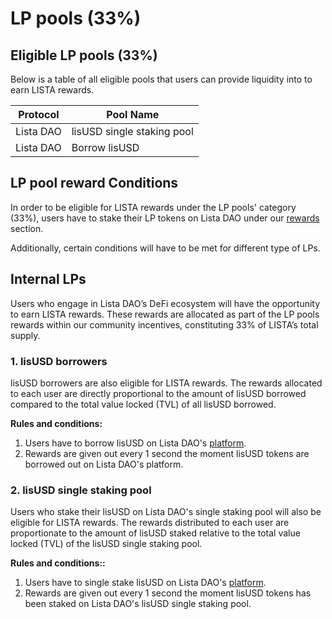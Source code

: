 # LP pools (33%)

## Eligible LP pools (33%)

Below is a table of all eligible pools that users can provide liquidity into to earn LISTA rewards.&#x20;

| **Protocol** | **Pool Name**              |
| ------------ | -------------------------- |
| Lista DAO    | lisUSD single staking pool |
| Lista DAO    | Borrow lisUSD              |

## LP pool reward Conditions

In order to be eligible for LISTA rewards under the LP pools' category (33%), users have to stake their LP tokens on Lista DAO under our [rewards](https://lista.org/rewards) section.

Additionally, certain conditions will have to be met for different type of LPs.

## Internal LPs

Users who engage in Lista DAO’s DeFi ecosystem will have the opportunity to earn LISTA rewards. These rewards are allocated as part of the LP pools rewards within our community incentives, constituting 33% of LISTA’s total supply.

### 1. lisUSD borrowers

lisUSD borrowers are also eligible for LISTA rewards. The rewards allocated to each user are directly proportional to the amount of lisUSD borrowed compared to the total value locked (TVL) of all lisUSD borrowed.

**Rules and conditions:**

1. Users have to borrow lisUSD on Lista DAO's [platform](https://lista.org/cdp/loans).
2. Rewards are given out every 1 second the moment lisUSD tokens are borrowed out on Lista DAO's platform.

### 2. lisUSD single staking pool

Users who stake their lisUSD on Lista DAO's single staking pool will also be eligible for LISTA rewards. The rewards distributed to each user are proportionate to the amount of lisUSD staked relative to the total value locked (TVL) of the lisUSD single staking pool.

**Rules and conditions::**

1. Users have to single stake lisUSD on Lista DAO's [platform](https://lista.org/cdp/earn).
2. Rewards are given out every 1 second the moment lisUSD tokens has been staked on Lista DAO's lisUSD single staking pool.
